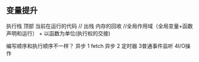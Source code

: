 ## 变量提升


执行栈 顶部 当前在运行的代码
// 出栈 内存的回收
//全局作用域（全局变量+函数声明和运行） + 以函数为单位(执行权的交接)


编写顺序和执行顺序不一样？
异步
1 fetch 异步
2 定时器
3普通事件监听
4I/O操作